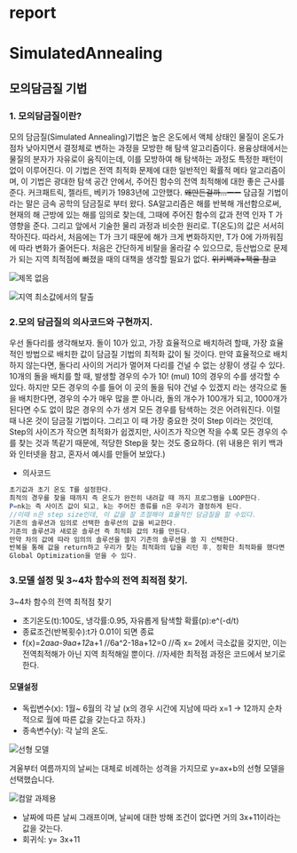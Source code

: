 # report
# SimulatedAnnealing
## 모의담금질 기법
### 1. 모의담금질이란?
모의 담금질(Simulated Annealing)기법은 높은 온도에서 액체 상태인 물질이 온도가 점차 낮아지면서 결정체로 변하는 과정을 모방한 해 탐색 알고리즘이다. 용융상태에서는 물질의 분자가 자유로이 움직이는데, 이를 모방하여 해 탐색하는 과정도 특정한 패턴이 없이 이루어진다. 이 기법은 전역 최적화 문제에 대한 일반적인 확률적 메타 알고리즘이며, 이 기법은 광대한 탐색 공간 안에서, 주어진 함수의 전역 최적해에 대한 좋은 근사를 준다. 커크패트릭, 젤라트, 베키가 1983년에 고안했다. ~~왜만든걸까...ㅡㅡ~~ 담금질 기법이라는 말은 금속 공학의 담금질로 부터 왔다.
SA알고리즘은 해를 반복해 개선함으로써, 현재의 해 근방에 있는 해를 임의로 찾는데, 그때에 주어진 함수의 값과 전역 인자 T 가 영향을 준다. 그리고 앞에서 기술한 물리 과정과 비슷한 원리로. T(온도)의 값은 서서히 작아진다. 따라서, 처음에는 T가 크기 때문에 해가 크게 변화하지만, T가 0에 가까워짐에 따라 변화가 줄어든다. 처음은 간단하게 비탈을 올라갈 수 있으므로, 등산법으로 문제가 되는 지역 최적점에 빠졌을 때의 대책을 생각할 필요가 없다. ~~위키백과+책을 참고~~

![제목 없음](https://user-images.githubusercontent.com/80510945/121544472-b77de480-ca44-11eb-9d70-511dcdbfea4f.jpg)

![지역 최소값에서의 탈출](https://user-images.githubusercontent.com/80510945/121544097-6bcb3b00-ca44-11eb-8df4-d04e4343ad59.gif)

### 2.모의 담금질의 의사코드와 구현까지.

우선 돌다리를 생각해보자. 돌이 10가 있고, 가장 효율적으로 배치하려 할때, 가장 효율적인 방법으로 배치한 값이 담금질 기법의 최적화 값이 될 것이다. 만약 효율적으로 배치 하지 않는다면, 돌다리 사이의 거리가 멀어져 다리를 건널 수 없는 상황이 생길 수 있다. 10개의 돌을 배치를 할 때, 발생할 경우의 수가 10! (mul) 10의 경우의 수를 생각할 수 있다. 하지만 모든 경우의 수를 들어 이 곳의 돌을 둬야 건널 수 있겠지 라는 생각으로 돌을 배치한다면, 경우의 수가 매우 많을 뿐 아니라, 돌의 개수가 100개가 되고, 1000개가 된다면 수도 없이 많은 경우의 수가 생겨 모든 경우를 탐색하는 것은 어려워진다. 이럴 때 나온 것이 담금질 기법이다. 그리고 이 때 가장 중요한 것이 Step 이라는 것인데, Step의 사이즈가 작으면 최적화가 쉽겠지만, 사이즈가 작으면 작을 수록 모든 경우의 수를 찾는 것과 똑같기 때문에, 적당한 Step을 찾는 것도 중요하다. (위 내용은 위키 백과와 인터넷을 참고, 혼자서 예시를 만들어 보았다.)

* 의사코드
```java
초기값과 초기 온도 T를 설정한다.
최적의 경우를 찾을 때까지 즉 온도가 완전히 내려갈 때 까지 프로그램을 LOOP한다.
P=nk는 즉 사이즈 값이 되고, k는 주어진 종류를 n은 우리가 결정하게 된다.
//이때 n은 step size인데, 이 값을 잘 조절해야 효율적인 담금질을 할 수있다.
기존의 솔루션과 임의로 선택한 솔루션의 값을 비교한다.
기존의 솔루션과 새로운 솔루션 즉 최적화 값의 차를 만든다.
만약 차의 값에 따라 임의의 솔루션을 쓸지 기존의 솔루션을 쓸 지 선택한다.
반복을 통해 값을 return하고 우리가 찾는 최적화의 답을 리턴 후, 정확한 최적화를 했다면
Global Optimization을 얻을 수 있다.
```
### 3.모델 설정 및 3~4차 함수의 전역 최적점 찾기.
3~4차 함수의 전역 최적점 찾기
* 초기온도(t):100도, 냉각률:0.95, 자유롭게 탐색할 확률(p):e^(-d/t)
* 종료조건(반복횟수):t가 0.01이 되면 종료
* f(x)=2*a*a*a-9*a*a+12*a+1
//6a^2-18a+12=0
//즉 x= 2에서 극소값을 갖지만, 이는 전역최적해가 아닌 지역 최적해일 뿐이다.
//자세한 최적점 과정은 코드에서 보기로한다.
#### 모델설정
* 독립변수(x): 1월~ 6월의 각 날 (x의 경우 시간에 지남에 따라 x=1 -> 12까지 순차적으로 월에 따른 값을 갖는다고 하자.)
* 종속변수(y): 각 날의 온도.

![선형 모델](https://user-images.githubusercontent.com/80510945/121557115-6fb08a80-ca4f-11eb-9235-8f041922a87d.jpg)

겨울부터 여름까지의 날씨는 대체로 비례하는 성격을 가지므로 y=ax+b의 선형 모델을 선택했습니다.

![컴알 과제용](https://user-images.githubusercontent.com/80510945/121559614-b43d2580-ca51-11eb-8999-9c1b43f6fde8.jpg)

* 날짜에 따른 날씨 그래프이며, 날씨에 대한 방해 조건이 없다면 거의 3x+11이라는 값을 갖는다.
* 회귀식: y= 3x+11
